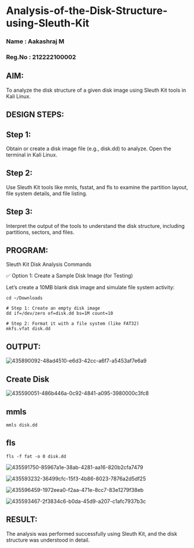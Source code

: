 # Analysis-of-the-Disk-Structure-using-Sleuth-Kit
### Name : Aakashraj M
### Reg.No : 212222100002
## AIM:
To analyze the disk structure of a given disk image using Sleuth Kit tools in Kali Linux.

## DESIGN STEPS:
## Step 1:
Obtain or create a disk image file (e.g., disk.dd) to analyze. Open the terminal in Kali Linux.

## Step 2:
Use Sleuth Kit tools like mmls, fsstat, and fls to examine the partition layout, file system details, and file listing.

## Step 3:
Interpret the output of the tools to understand the disk structure, including partitions, sectors, and files.

## PROGRAM:
Sleuth Kit Disk Analysis Commands

✅ Option 1: Create a Sample Disk Image (for Testing)

Let’s create a 10MB blank disk image and simulate file system activity:

```
cd ~/Downloads

# Step 1: Create an empty disk image
dd if=/dev/zero of=disk.dd bs=1M count=10

# Step 2: Format it with a file system (like FAT32)
mkfs.vfat disk.dd
```

## OUTPUT:

![435890092-48ad4510-e6d3-42cc-a6f7-a5453af7e6a9](https://github.com/user-attachments/assets/38402af4-39db-4a51-9518-573ca310c30a)


## Create Disk

![435590051-486b446a-0c92-4841-a095-3980000c3fc8](https://github.com/user-attachments/assets/8739f746-485b-4f73-a5af-31280b3cffa9)


## mmls

```
mmls disk.dd
```

## fls

```
fls -f fat -o 0 disk.dd
```

![435591750-85967a1e-38ab-4281-aa16-820b2cfa7479](https://github.com/user-attachments/assets/570ead96-1fd9-4834-ac98-42530ac39c43)

![435593232-36499cfc-15f3-4b86-8023-7876a2d5df25](https://github.com/user-attachments/assets/86d2a644-2f80-4428-85ec-2efc03e16702)

![435596459-1972eea0-f2aa-471e-8cc7-83e1279f38eb](https://github.com/user-attachments/assets/5dd5ec7d-f9f8-4475-a018-a4bef8cb4382)

![435593467-2f3834c6-b0da-45d9-a207-c1afc7937b3c](https://github.com/user-attachments/assets/83a87658-c58b-4a01-b492-91f5f57bfa86)


## RESULT:
The analysis was performed successfully using Sleuth Kit, and the disk structure was understood in detail.
